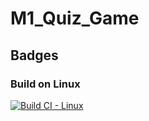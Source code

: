 # M1_Quiz_Game
## Badges
### Build on Linux 
[![Build CI - Linux](https://github.com/Balamurugan211200/M1_Quiz_Game/actions/workflows/c-cpp.yml/badge.svg)](https://github.com/Balamurugan211200/M1_Quiz_Game/actions/workflows/c-cpp.yml)


